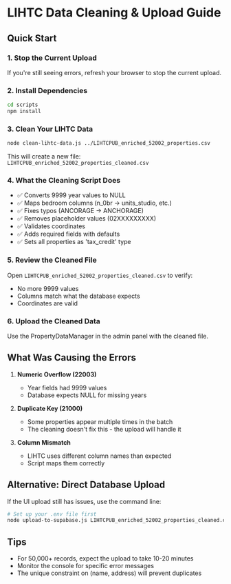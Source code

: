 # LIHTC Data Cleaning & Upload Guide

## Quick Start

### 1. Stop the Current Upload
If you're still seeing errors, refresh your browser to stop the current upload.

### 2. Install Dependencies
```bash
cd scripts
npm install
```

### 3. Clean Your LIHTC Data
```bash
node clean-lihtc-data.js ../LIHTCPUB_enriched_52002_properties.csv
```

This will create a new file: `LIHTCPUB_enriched_52002_properties_cleaned.csv`

### 4. What the Cleaning Script Does
- ✅ Converts 9999 year values to NULL
- ✅ Maps bedroom columns (n_0br → units_studio, etc.)
- ✅ Fixes typos (ANCORAGE → ANCHORAGE)
- ✅ Removes placeholder values (02XXXXXXXXX)
- ✅ Validates coordinates
- ✅ Adds required fields with defaults
- ✅ Sets all properties as 'tax_credit' type

### 5. Review the Cleaned File
Open `LIHTCPUB_enriched_52002_properties_cleaned.csv` to verify:
- No more 9999 values
- Columns match what the database expects
- Coordinates are valid

### 6. Upload the Cleaned Data
Use the PropertyDataManager in the admin panel with the cleaned file.

## What Was Causing the Errors

1. **Numeric Overflow (22003)**
   - Year fields had 9999 values
   - Database expects NULL for missing years

2. **Duplicate Key (21000)**
   - Some properties appear multiple times in the batch
   - The cleaning doesn't fix this - the upload will handle it

3. **Column Mismatch**
   - LIHTC uses different column names than expected
   - Script maps them correctly

## Alternative: Direct Database Upload

If the UI upload still has issues, use the command line:

```bash
# Set up your .env file first
node upload-to-supabase.js LIHTCPUB_enriched_52002_properties_cleaned.csv
```

## Tips
- For 50,000+ records, expect the upload to take 10-20 minutes
- Monitor the console for specific error messages
- The unique constraint on (name, address) will prevent duplicates 